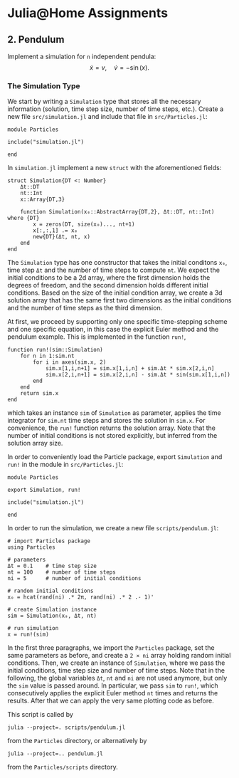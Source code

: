 
# Julia@Home Assignments

## 2. Pendulum

Implement a simulation for `n` independent pendula:
$$
\dot{x} = v , \quad
\dot{v} = - \sin(x) .
$$


### The Simulation Type

We start by writing a `Simulation` type that stores all the necessary information (solution, time step size, number of time steps, etc.).
Create a new file `src/simulation.jl` and include that file in `src/Particles.jl`:
```julia; eval=false
module Particles

include("simulation.jl")

end
```

In `simulation.jl` implement a new `struct` with the aforementioned fields:
```julia; eval=false
struct Simulation{DT <: Number}
    Δt::DT
    nt::Int
    x::Array{DT,3}

    function Simulation(x₀::AbstractArray{DT,2}, Δt::DT, nt::Int) where {DT}
        x = zeros(DT, size(x₀)..., nt+1)
        x[:,:,1] .= x₀
        new{DT}(Δt, nt, x)
    end
end
```
The `Simulation` type has one constructor that takes the initial conditons `x₀`, time step `Δt` and the number of time steps to compute `nt`.
We expect the initial conditions to be a 2d array, where the first dimension holds the degrees of freedom, and the second dimension holds different initial conditions.
Based on the size of the initial condition array, we create a 3d solution array that has the same first two dimensions as the initial conditions and the number of time steps as the third dimension.

At first, we proceed by supporting only one specific time-stepping scheme and one specific equation, in this case the explicit Euler method and the pendulum example.
This is implemented in the function `run!`,
```julia; eval=false
function run!(sim::Simulation)
    for n in 1:sim.nt
        for i in axes(sim.x, 2)
            sim.x[1,i,n+1] = sim.x[1,i,n] + sim.Δt * sim.x[2,i,n]
            sim.x[2,i,n+1] = sim.x[2,i,n] - sim.Δt * sin(sim.x[1,i,n])
        end
    end
    return sim.x
end
```
which takes an instance `sim` of `Simulation` as parameter, applies the time integrator for `sim.nt` time steps and stores the solution in `sim.x`.
For convenience, the `run!` function returns the solution array.
Note that the number of initial conditions is not stored explicitly, but inferred from the solution array size.

In order to conveniently load the Particle package, export `Simulation` and `run!` in the module in `src/Particles.jl`:
```julia; eval=false
module Particles

export Simulation, run!

include("simulation.jl")

end
```

In order to run the simulation, we create a new file `scripts/pendulum.jl`:
```julia; eval=false
# import Particles package
using Particles

# parameters
Δt = 0.1    # time step size
nt = 100    # number of time steps
ni = 5      # number of initial conditions

# random initial conditions
x₀ = hcat(rand(ni) .* 2π, rand(ni) .* 2 .- 1)'

# create Simulation instance
sim = Simulation(x₀, Δt, nt)

# run simulation
x = run!(sim)
```
In the first three paragraphs, we import the `Particles` package, set the same parameters as before, and create a `2 × ni` array holding random initial conditions.
Then, we create an instance of `Simulation`, where we pass the initial conditions, time step size and number of time steps.
Note that in the following, the global variables `Δt`, `nt` and `ni` are not used anymore, but only the `sim` value is passed around.
In particular, we pass `sim` to `run!`, which consecutively applies the explicit Euler method `nt` times and returns the results.
After that we can apply the very same plotting code as before.

This script is called by
```shell
julia --project=. scripts/pendulum.jl
```
from the `Particles` directory, or alternatively by
```shell
julia --project=.. pendulum.jl
```
from the `Particles/scripts` directory.
